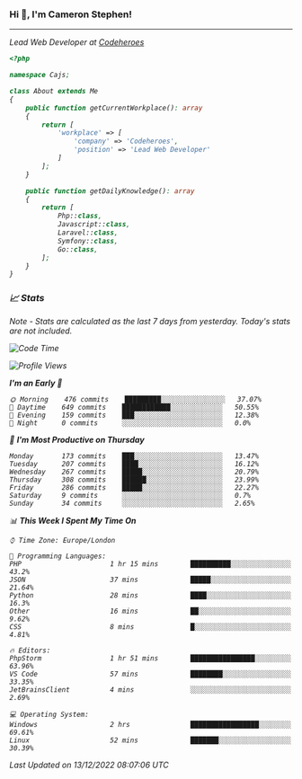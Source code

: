 ### Hi 👋, I'm Cameron Stephen!
<hr>
<p><em>Lead Web Developer at <a href="https://codeheroes.co.uk">Codeheroes</a></p>


```php
<?php

namespace Cajs;

class About extends Me
{
    public function getCurrentWorkplace(): array
    {
        return [
            'workplace' => [
                'company' => 'Codeheroes',
                'position' => 'Lead Web Developer'
            ]
        ];
    }

    public function getDailyKnowledge(): array
    {
        return [
            Php::class,
            Javascript::class,
            Laravel::class,
            Symfony::class,
            Go::class,
        ];
    }
}
```

### 📈 Stats
<p><em>Note - Stats are calculated as the last 7 days from yesterday. Today's stats are not included.</em></p>


<!--START_SECTION:waka-->
![Code Time](http://img.shields.io/badge/Code%20Time-3%2C231%20hrs%2024%20mins-blue)

![Profile Views](http://img.shields.io/badge/Profile%20Views-2-blue)

**I'm an Early 🐤** 

```text
🌞 Morning    476 commits    █████████░░░░░░░░░░░░░░░░   37.07% 
🌆 Daytime    649 commits    ████████████░░░░░░░░░░░░░   50.55% 
🌃 Evening    159 commits    ███░░░░░░░░░░░░░░░░░░░░░░   12.38% 
🌙 Night      0 commits      ░░░░░░░░░░░░░░░░░░░░░░░░░   0.0%

```
📅 **I'm Most Productive on Thursday** 

```text
Monday       173 commits    ███░░░░░░░░░░░░░░░░░░░░░░   13.47% 
Tuesday      207 commits    ████░░░░░░░░░░░░░░░░░░░░░   16.12% 
Wednesday    267 commits    █████░░░░░░░░░░░░░░░░░░░░   20.79% 
Thursday     308 commits    ██████░░░░░░░░░░░░░░░░░░░   23.99% 
Friday       286 commits    █████░░░░░░░░░░░░░░░░░░░░   22.27% 
Saturday     9 commits      ░░░░░░░░░░░░░░░░░░░░░░░░░   0.7% 
Sunday       34 commits     ░░░░░░░░░░░░░░░░░░░░░░░░░   2.65%

```


📊 **This Week I Spent My Time On** 

```text
⌚︎ Time Zone: Europe/London

💬 Programming Languages: 
PHP                      1 hr 15 mins        ██████████░░░░░░░░░░░░░░░   43.2% 
JSON                     37 mins             █████░░░░░░░░░░░░░░░░░░░░   21.64% 
Python                   28 mins             ████░░░░░░░░░░░░░░░░░░░░░   16.3% 
Other                    16 mins             ██░░░░░░░░░░░░░░░░░░░░░░░   9.62% 
CSS                      8 mins              █░░░░░░░░░░░░░░░░░░░░░░░░   4.81%

🔥 Editors: 
PhpStorm                 1 hr 51 mins        ████████████████░░░░░░░░░   63.96% 
VS Code                  57 mins             ████████░░░░░░░░░░░░░░░░░   33.35% 
JetBrainsClient          4 mins              ░░░░░░░░░░░░░░░░░░░░░░░░░   2.69%

💻 Operating System: 
Windows                  2 hrs               █████████████████░░░░░░░░   69.61% 
Linux                    52 mins             ███████░░░░░░░░░░░░░░░░░░   30.39%

```


 Last Updated on 13/12/2022 08:07:06 UTC
<!--END_SECTION:waka-->
